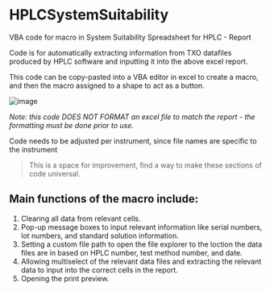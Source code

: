 # HPLCSystemSuitability
VBA code for macro in System Suitability Spreadsheet for HPLC - Report

Code is for automatically extracting information from TXO datafiles produced by HPLC software and inputting it into the above excel report.

This code can be copy-pasted into a VBA editor in excel to create a macro, and then the macro assigned to a shape to act as a button.

![image](https://github.com/k-schisler/HPLCSystemSuitability/assets/162852955/0e6b1521-5f03-4626-8fc0-e4cd37491589)

*Note: this code DOES NOT FORMAT an excel file to match the report - the formatting must be done prior to use.*

Code needs to be adjusted per instrument, since file names are specific to the instrument
> This is a space for improvement, find a way to make these sections of code universal.

## Main functions of the macro include:
1. Clearing all data from relevant cells.
2. Pop-up message boxes to input relevant information like serial numbers, lot numbers, and standard solution information.
3. Setting a custom file path to open the file explorer to the loction the data files are in based on HPLC number, test method number, and date.
4. Allowing multiselect of the relevant data files and extracting the relevant data to input into the correct cells in the report.
5. Opening the print preview.




